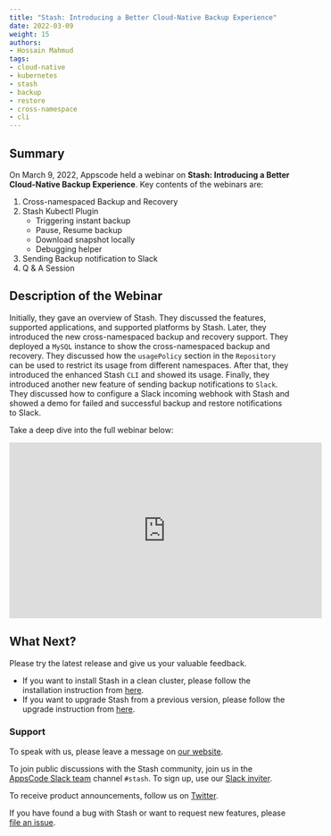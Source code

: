 ```yaml
---
title: "Stash: Introducing a Better Cloud-Native Backup Experience"
date: 2022-03-09
weight: 15
authors:
- Hossain Mahmud
tags:
- cloud-native
- kubernetes
- stash
- backup
- restore
- cross-namespace
- cli
---
```


## Summary
On March 9, 2022, Appscode held a webinar on **Stash: Introducing a Better Cloud-Native Backup Experience**. Key contents of the webinars are:
1) Cross-namespaced Backup and Recovery
2) Stash Kubectl Plugin
    * Triggering instant backup
    * Pause, Resume backup
    * Download snapshot locally
    * Debugging helper
3) Sending Backup notification to Slack
4) Q & A Session

## Description of the Webinar
Initially, they gave an overview of Stash. They discussed the features, supported applications, and supported platforms by Stash.
Later, they introduced the new cross-namespaced backup and recovery support. They deployed a `MySQL` instance to show the cross-namespaced backup and recovery. They discussed how the `usagePolicy` section in the `Repository` can be used to restrict its usage from different namespaces. After that, they introduced the enhanced Stash `CLI` and showed its usage. Finally, they introduced another new feature of sending backup notifications to `Slack`. They discussed how to configure a Slack incoming webhook with Stash and showed a demo for failed and successful backup and restore notifications to Slack.


  Take a deep dive into the full webinar below:

<iframe width="560" height="315" src="https://www.youtube.com/embed/MREdcm9S8Xg" title="YouTube video player" frameborder="0" allow="accelerometer; autoplay; clipboard-write; encrypted-media; gyroscope; picture-in-picture" allowfullscreen></iframe>

## What Next?

Please try the latest release and give us your valuable feedback.

- If you want to install Stash in a clean cluster, please follow the installation instruction from [here](https://stash.run/docs/latest/setup/).
- If you want to upgrade Stash from a previous version, please follow the upgrade instruction from [here](https://stash.run/docs/latest/setup/upgrade/).

### Support

To speak with us, please leave a message on [our website](https://appscode.com/contact/).

To join public discussions with the Stash community, join us in the [AppsCode Slack team](https://appscode.slack.com/messages/C8NCX6N23/details/) channel `#stash`. To sign up, use our [Slack inviter](https://slack.appscode.com/).

To receive product announcements, follow us on [Twitter](https://twitter.com/KubeStash).

If you have found a bug with Stash or want to request new features, please [file an issue](https://github.com/stashed/project/issues/new).
